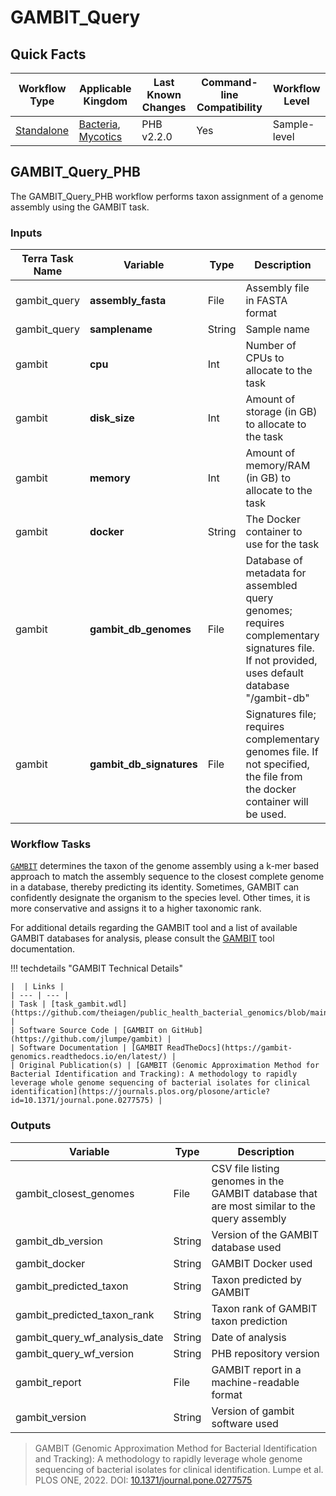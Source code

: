 # GAMBIT_Query

## Quick Facts

| **Workflow Type** | **Applicable Kingdom** | **Last Known Changes** | **Command-line Compatibility** | **Workflow Level** |
|---|---|---|---|---|
| [Standalone](../../workflows_overview/workflows-type.md/#standalone) | [Bacteria](../../workflows_overview/workflows-kingdom.md/#bacteria), [Mycotics](../../workflows_overview/workflows-kingdom.md#mycotics) | PHB v2.2.0 | Yes | Sample-level |

## GAMBIT_Query_PHB

The GAMBIT_Query_PHB workflow performs taxon assignment of a genome assembly using the GAMBIT task.

### Inputs

| **Terra Task Name** | **Variable** | **Type** | **Description** | **Default Value** | **Terra Status** |
|---|---|---|---|---|---|
| gambit_query | **assembly_fasta** | File | Assembly file in FASTA format |  | Required |
| gambit_query | **samplename** | String | Sample name |  | Required |
| gambit | **cpu** | Int | Number of CPUs to allocate to the task | 8 | Optional |
| gambit | **disk_size** | Int | Amount of storage (in GB) to allocate to the task | 100 | Optional |
| gambit | **memory** | Int | Amount of memory/RAM (in GB) to allocate to the task | 16 | Optional |
| gambit | **docker** | String | The Docker container to use for the task | "us-docker.pkg.dev/general-theiagen/staphb/gambit:1.0.0" | Optional |
| gambit | **gambit_db_genomes** | File | Database of metadata for assembled query genomes; requires complementary signatures file. If not provided, uses default database "/gambit-db" | "gs://gambit-databases-rp/2.0.0/gambit-metadata-2.0.0-20240628.gdb" | Optional |
| gambit | **gambit_db_signatures** | File | Signatures file; requires complementary genomes file. If not specified, the file from the docker container will be used. | "gs://gambit-databases-rp/2.0.0/gambit-signatures-2.0.0-20240628.gs" | Optional |

### Workflow Tasks

[`GAMBIT`](https://github.com/jlumpe/gambit) determines the taxon of the genome assembly using a k-mer based approach to match the assembly sequence to the closest complete genome in a database, thereby predicting its identity. Sometimes, GAMBIT can confidently designate the organism to the species level. Other times, it is more conservative and assigns it to a higher taxonomic rank.

For additional details regarding the GAMBIT tool and a list of available GAMBIT databases for analysis, please consult the [GAMBIT](https://www.notion.so/GAMBIT-7c1376b861d0486abfbc316480046bdc?pvs=21) tool documentation.

!!! techdetails "GAMBIT Technical Details"

    |  | Links |
    | --- | --- |
    | Task | [task_gambit.wdl](https://github.com/theiagen/public_health_bacterial_genomics/blob/main/tasks/taxon_id/task_gambit.wdl) |
    | Software Source Code | [GAMBIT on GitHub](https://github.com/jlumpe/gambit) |
    | Software Documentation | [GAMBIT ReadTheDocs](https://gambit-genomics.readthedocs.io/en/latest/) |
    | Original Publication(s) | [GAMBIT (Genomic Approximation Method for Bacterial Identification and Tracking): A methodology to rapidly leverage whole genome sequencing of bacterial isolates for clinical identification](https://journals.plos.org/plosone/article?id=10.1371/journal.pone.0277575) |

### Outputs

| **Variable** | **Type** | **Description** |
|---|---|---|
| gambit_closest_genomes | File | CSV file listing genomes in the GAMBIT database that are most similar to the query assembly |
| gambit_db_version | String | Version of the GAMBIT database used |
| gambit_docker | String | GAMBIT Docker used |
| gambit_predicted_taxon | String | Taxon predicted by GAMBIT |
| gambit_predicted_taxon_rank | String | Taxon rank of GAMBIT taxon prediction |
| gambit_query_wf_analysis_date | String | Date of analysis |
| gambit_query_wf_version | String | PHB repository version |
| gambit_report | File | GAMBIT report in a machine-readable format |
| gambit_version | String | Version of gambit software used

> GAMBIT (Genomic Approximation Method for Bacterial Identification and Tracking): A methodology to rapidly leverage whole genome sequencing of bacterial isolates for clinical identification. Lumpe et al. PLOS ONE, 2022. DOI: [10.1371/journal.pone.0277575](https://journals.plos.org/plosone/article?id=10.1371/journal.pone.0277575)

